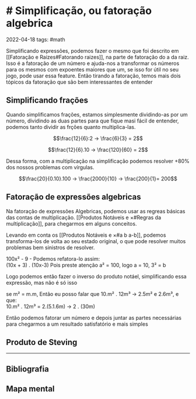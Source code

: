 # # Simplificação, ou fatoração algebrica

2022-04-18
tags: #math 

Simplificando expressões, podemos fazer o mesmo que foi descrito em [[Fatoração e Raizes#Fatorando raizes]], na parte de fatoração do a da raiz. Isso é a fatoração de um número e ajuda-nos a transformar os números para os mesmos com expoentes maiores que um, se isso for útil no seu jogo, pode usar essa feature. Então tirando a fatoração, temos mais dois tópicos da fatoração que são bem interessantes de entender

## Simplificando frações

Quando simplificamos frações, estamos simplesmente dividindo-as por um número, dividindo as duas partes para que fique masi fácil de entender, podemos tanto dividir as frções quanto multiplica-las.

$$\frac{12}{6}:2 → \frac{6}{3} = 2$$

$$\frac{12}{6}.10 → \frac{120}{60} = 2$$

Dessa forma, com a multiplicação na simplificação podemos resolver +80% dos nossos problemas com vírgulas.

$$\frac{20}{0.10}.100 → \frac{2000}{10} → \frac{200}{1}= 200$$

## Fatoração de expressões algebricas

Na fatoração de expressões Algebricas, podemos usar as regreas básicas das contas de multiplicação. [[Produtos Notáveis e ×#Regras da multiplicação]],  para chegarmos em alguns conceitos.

Levando em conta os  [[Produtos Notáveis e ×#a b a-b]], podemos transforma-los de volta ao seu estado original, o que pode resolver muitos problemas bem sinistros de resolver.

100x² - 9 - Podemos refatora-lo assim:  
(10x + 3) . (10x-3) Pois preste atenção a² = 100, logo a = 10, 3²  = b  

Logo podemos então fazer o inverso do produto notáel, simplificando essa expressão, mas não é só isso

se m² = m.m, Então eu posso falar que
10.m² . 12m³ -> 2.5m² e 2.6m³, e que:  
10.m² . 12m³ = 2.(5.1.6m) -> 2 . (30m) 

Então podemos fatorar um número e depois juntar as partes necessárias para chegarmos a um resultado satisfatório e mais simples

## Produto de Steving



-----------------------------------------------
## Bibliografia

## Mapa mental
